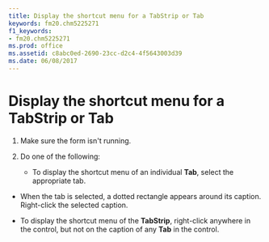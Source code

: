 ```yaml
---
title: Display the shortcut menu for a TabStrip or Tab
keywords: fm20.chm5225271
f1_keywords:
- fm20.chm5225271
ms.prod: office
ms.assetid: c8abc0ed-2690-23cc-d2c4-4f5643003d39
ms.date: 06/08/2017
---
```



# Display the shortcut menu for a TabStrip or Tab




1. Make sure the form isn't running.
    
2. Do one of the following:
    
    
    
      - To display the shortcut menu of an individual **Tab**, select the appropriate tab.
    
  - When the tab is selected, a dotted rectangle appears around its caption. Right-click the selected caption.
    
  - To display the shortcut menu of the **TabStrip**, right-click anywhere in the control, but not on the caption of any **Tab** in the control.
    

    
    




